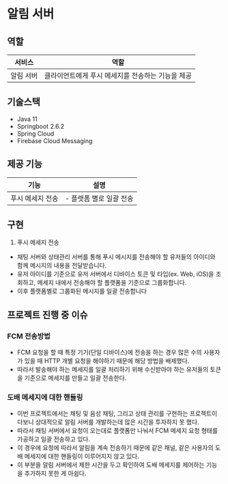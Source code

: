 # 알림 서버
## 역할
|서비스|역할|
|---|---|
|알림 서버|클라이언트에게 푸시 메세지를 전송하는 기능을 제공|

## 기술스택
- Java 11
- Springboot 2.6.2
- Spring Cloud
- Firebase Cloud Messaging

## 제공 기능
|기능|설명|
|---|---|
|푸시 메세지 전송|- 플랫폼 별로 일괄 전송|

## 구현
1. 푸시 메세지 전송
- 채팅 서버와 상태관리 서버를 통해 푸시 메시지를 전송해야 할 유저들의 아이디와 함께 메시지의 내용을 전달받습니다.
- 유저 아이디를 기준으로 유저 서버에서 디바이스 토큰 및 타입(ex. Web, iOS)을 조회하고, 메세지 내에서 전송해야 할 플랫폼을 기준으로 그룹화합니다.
- 이후 플랫폼별로 그룹화된 메시지를 일괄 전송합니다

## 프로젝트 진행 중 이슈
### FCM 전송방법
- FCM 요청을 할 때 특정 기기(단일 디바이스)에 전송을 하는 경우 많은 수의 사용자가 있을 때 HTTP 개별 요청을 해야하기 때문에 해당 방법을 배제했다.
- 따라서 발송해야 하는 메세지를 일괄 처리하기 위해 수신받아야 하는 유저들의 토큰을 기준으로 메세지를 만들고 일괄 전송한다.

### 도배 메세지에 대한 핸들링
- 이번 프로젝트에서는 채팅 및 음성 채팅, 그리고 상태 관리를 구현하는 프로젝트이다보니 상대적으로 알림 서버를 개발하는데 많은 시간을 투자하지 못 했다.
- 따라서 채팅 서버에서 요청이 오는대로 플랫폼만 나눠서 FCM 메세지 요청 형태를 가공하고 일괄 전송하고 있다.
- 이 경우에 요청에 따라서 알림을 계속 전송하기 때문에 같은 채널, 같은 사용자의 도배 메세지에 대한 핸들링이 이루어지지 않고 있다.
- 이 부분을 알림 서버에서 제한 시간을 두고 확인하여 도배 메세지를 제어하는 기능을 추가하지 못한 게 아쉽다.